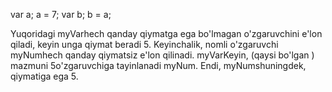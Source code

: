 
var a;
a = 7;
var b;
b = a;



Yuqoridagi myVarhech qanday qiymatga ega bo'lmagan o'zgaruvchini e'lon qiladi, keyin unga qiymat beradi 5. Keyinchalik, nomli o'zgaruvchi myNumhech qanday qiymatsiz e'lon qilinadi. myVarKeyin, (qaysi bo'lgan ) mazmuni 5o'zgaruvchiga tayinlanadi myNum. Endi, myNumshuningdek, qiymatiga ega 5.